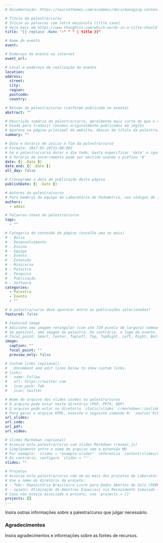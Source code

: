 ```yaml
---
# Documentação: https://sourcethemes.com/academic/docs/managing-content/

# Título da palestra/curso
# Inicie as palavras com letra maiúscula (title case)
# Veja mais em https://www.thoughtco.com/which-words-in-a-title-should-be-capitalized-1691026
title: "{{ replace .Name "-" " " | title }}"

# Nome do evento
event:

# Endereço do evento na internet
event_url:

# Local e endereço de realização do evento
location:
address:
  street:
  city:
  region:
  postcode:
  country:

# Resumo da palestra/curso (conforme publicado no evento)
abstract: ""

# Descrição sumária da palestra/curso, geralmente mais curta do que o resumo publicado
# Usada para traduzir resumos originalmente publicados em inglês
# Aparece na página principal do website, abaixo do título da palestra/curso
summary: ""

# Data e horário de início e fim da palestra/curso
# Formato: 2017-05-29T15:00:00Z
# Se a palestra/curso durar o dia todo, basta especificar 'date' e ignorar 'date_end'
# O horário de encerramento pode ser omitido usando o prefixo '#'
date: {{ .Date }}
date_end: {{ .Date }}
all_day: false

# Cronograme a data de publicação desta página
publishDate: {{ .Date }}

# Autores da palestra/curso
# Para membros da equipe do Laboratório de Pedometria, use códigos de identificação conforme 'content/authors'
authors:
  - admin

# Palavras-chave da palestra/curso
tags:
  - ""

# Categoria do conteúdo da página (escolha uma ou mais)
# - Bolsa
# - Desenvolvimento
# - Ensino
# - Equipe
# - Evento
# - Extensão
# - Minicurso
# - Palestra
# - Pesquisa
# - Publicação
# - Software
categories:
  - Palestra
  - Evento
  - ""

# A palestra/curso deve aparecer entre as publicações selecionadas?
featured: false

# Featured image
# Adicione uma imagem retangular (com até 720 pixels de largura) nomeada 'featured' ao diretório desta publicação
# Se possível, uma imagem da palestra. Do contrário, o logo do evento.
# focal_point: Smart, Center, TopLeft, Top, TopRight, Left, Right, BottomLeft, Bottom, BottomRight
image:
  caption: ""
  focal_point: ""
  preview_only: false

# Custom links (optional).
#   Uncomment and edit lines below to show custom links.
# links:
# - name: Follow
#   url: https://twitter.com
#   icon_pack: fab
#   icon: twitter

# Nome do arquivo dos slides usados na palestra/curso
# O arquivo pode estar neste diretório (PDF, PPTX, ODP)
# O arquivo pode estar no diretório `static/slides` (rmarkdown::ioslides_presentation)
# Para gerar o arquivo HTML, execute o seguinte comando R: `source('R/build.R')`
url_slides:
url_code:
url_pdf:
url_video:

# Slides Markdown (opcional)
# Associe esta palestra/curso com slides Markdown (reveal.js)
# Simplesmente entre o nome do arquivo sem a extensão MD
# Por exemplo: `slides = "example-slides"` referencia `content/slides/example-slides.md`.
# Do contrário, configure `slides = ""`.
slides: ""

# Projetos
# Associe esta palestra/curso com um ou mais dos projetos do Laboratório de Pedometria
# Use o nome do diretório do projeto:
# - febr: Repositório Brasileiro Livre para Dados Abertos do Solo (FEBR)
# - spsann: Otimização de Amostras Espaciais via Recozimento Simulado (SPSANN)
# Caso não esteja associado a projeto, use 'projects = []'
projects: []
---
```


Insira outras informações sobre a palestra/curso que julgar necessário.

### Agradecimentos

Insira agradecimentos e informações sobre as fontes de recursos.